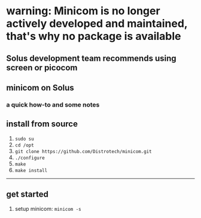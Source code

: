 # warning: Minicom is no longer actively developed and maintained, that's why no package is available
## Solus development team recommends using screen or picocom 


## minicom on Solus

### a quick how-to and some notes
## install from source

1. ```sudo su```
2. ```cd /opt```
3. ```git clone https://github.com/Distrotech/minicom.git```
4. ```./configure```
5. ```make``` 
6. ```make install```

---

## get started
1. setup minicom: ```minicom -s```
